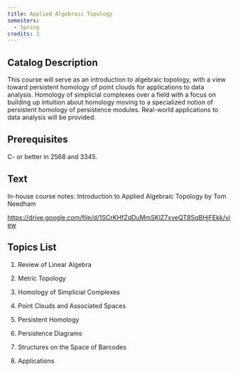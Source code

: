 ```yaml
---
title: Applied Algebraic Topology
semesters:
  - Spring
credits: 3
---
```


## Catalog Description

This course will serve as an introduction to algebraic topology, with a
view toward persistent homology of point clouds for applications to data
analysis. Homology of simplicial complexes over a field with a focus on
building up intuition about homology moving to a specialized notion of
persistent homology of persistence modules. Real-world applications to
data analysis will be provided.

## Prerequisites

C- or better in 2568 and 3345.

## Text

In-house course notes: Introduction to Applied Algebraic Topology by Tom
Needham

<https://drive.google.com/file/d/1SCrKHfZdDuMmSKlZ7xveQT8SqBHjFEkk/view> 

## Topics List

1.  Review of Linear Algebra

2.  Metric Topology

3.  Homology of Simplicial Complexes

4.  Point Clouds and Associated Spaces

5.  Persistent Homology

6.  Persistence Diagrams

7.  Structures on the Space of Barcodes

8.  Applications
